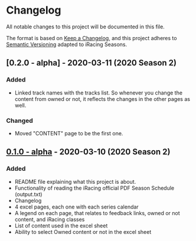 # Changelog

All notable changes to this project will be documented in this file.

The format is based on [Keep a Changelog](https://keepachangelog.com/en/1.0.0/),
and this project adheres to [Semantic Versioning](https://semver.org/spec/v2.0.0.html) adapted to iRacing Seasons.

## [0.2.0 - alpha] - 2020-03-11 (2020 Season 2)

### Added

- Linked track names with the tracks list. So whenever you change the content from owned or not, it reflects the changes in the other pages as well.

### Changed

- Moved "CONTENT" page to be the first one.

## [0.1.0 - alpha] - 2020-03-10 (2020 Season 2)

### Added

- README file explaining what this project is about.
- Functionality of reading the iRacing official PDF Season Schedule (output.txt)
- Changelog
- 4 excel pages, each one with each series calendar
- A legend on each page, that relates to feedback links, owned or not content, and iRacing classes
- List of content used in the excel sheet
- Ability to select Owned content or not in the excel sheet

[0.1.0 - alpha]: https://github.com/Sergih28/iRacing-season-organizer/releases/tag/v0.1.0-alpha
